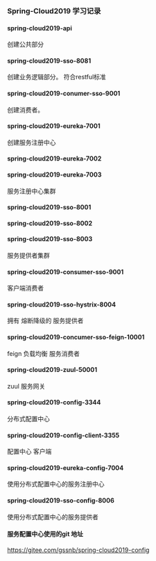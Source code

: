 
### Spring-Cloud2019 学习记录

#### spring-cloud2019-api 
创建公共部分

#### spring-cloud2019-sso-8081
创建业务逻辑部分。 符合restful标准

#### spring-cloud2019-conumer-sso-9001
创建消费者。

#### spring-cloud2019-eureka-7001
创建服务注册中心

#### spring-cloud2019-eureka-7002
#### spring-cloud2019-eureka-7003
服务注册中心集群

#### spring-cloud2019-sso-8001
#### spring-cloud2019-sso-8002
#### spring-cloud2019-sso-8003
服务提供者集群

#### spring-cloud2019-consumer-sso-9001
客户端消费者

#### spring-cloud2019-sso-hystrix-8004
拥有 熔断降级的 服务提供者

#### spring-cloud2019-concumer-sso-feign-10001
feign 负载均衡 服务消费者

#### spring-cloud2019-zuul-50001
zuul 服务网关

#### spring-cloud2019-config-3344
分布式配置中心

#### spring-cloud2019-config-client-3355
配置中心 客户端

#### spring-cloud2019-eureka-config-7004
使用分布式配置中心的服务注册中心

#### spring-cloud2019-sso-config-8006
使用分布式配置中心的服务提供者

####  服务配置中心使用的git 地址
https://gitee.com/gssnb/spring-cloud2019-config